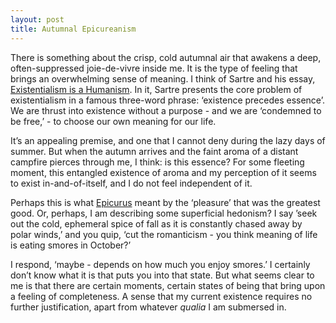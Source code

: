 ```yaml
---
layout: post
title: Autumnal Epicureanism
---
```


There is something about the crisp, cold autumnal air that awakens a deep, often-suppressed joie-de-vivre inside me. It is the type of feeling that brings an overwhelming sense of meaning. I think of Sartre and his essay, [Existentialism is a Humanism](https://en.wikipedia.org/wiki/Existentialism_and_Humanism). In it, Sartre presents the core problem of existentialism in a famous three-word phrase: ‘existence precedes essence’. We are thrust into existence without a purpose - and we are ‘condemned to be free,’ - to choose our own meaning for our life. 

It’s an appealing premise, and one that I cannot deny during the lazy days of summer. But when the autumn arrives and the faint aroma of a distant campfire pierces through me, I think: is this essence? For some fleeting moment, this entangled existence of aroma and my perception of it seems to exist in-and-of-itself, and I do not feel independent of it.   

Perhaps this is what [Epicurus](https://en.wikipedia.org/wiki/Epicureanism) meant by the ‘pleasure’ that was the greatest good.  Or, perhaps, I am describing some superficial hedonism? I say ’seek out the cold, ephemeral spice of fall as it is constantly chased away by polar winds,’ and you quip, ‘cut the romanticism - you think meaning of life is eating smores in October?’ 

I respond, ‘maybe - depends on how much you enjoy smores.’ I certainly don’t know what it is that puts you into that state. But what seems clear to me is that there are certain moments, certain states of being that bring upon a feeling of completeness. A sense that my current existence requires no further justification, apart from whatever *qualia* I am submersed in.
